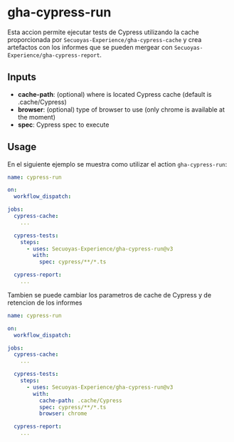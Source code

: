 # gha-cypress-run

Esta accion permite ejecutar tests de Cypress utilizando la cache proporcionada por `Secuoyas-Experience/gha-cypress-cache` y crea artefactos con los informes que se pueden mergear con `Secuoyas-Experience/gha-cypress-report`.

## Inputs

- **cache-path**: (optional) where is located Cypress cache (default is .cache/Cypress)
- **browser**: (optional) type of browser to use (only chrome is available at the moment)
- **spec**: Cypress spec to execute

## Usage

En el siguiente ejemplo se muestra como utilizar el action `gha-cypress-run`:

```yaml
name: cypress-run

on:
  workflow_dispatch:

jobs:
  cypress-cache:
    ...

  cypress-tests:
    steps:
      - uses: Secuoyas-Experience/gha-cypress-run@v3
        with:
          spec: cypress/**/*.ts

  cypress-report:
    ...
```

Tambien se puede cambiar los parametros de cache de Cypress y de retencion de los informes

```yaml
name: cypress-run

on:
  workflow_dispatch:

jobs:
  cypress-cache:
    ...

  cypress-tests:
    steps:
      - uses: Secuoyas-Experience/gha-cypress-run@v3
        with:
          cache-path: .cache/Cypress
          spec: cypress/**/*.ts
          browser: chrome

  cypress-report:
    ...
```